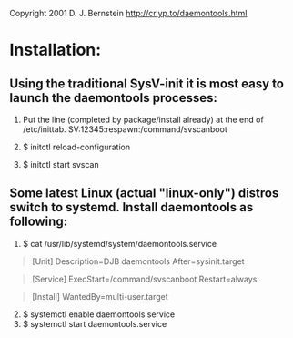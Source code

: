 Copyright 2001
D. J. Bernstein
http://cr.yp.to/daemontools.html

# Installation:

## Using the traditional SysV-init it is most easy to launch the daemontools processes:

1. Put the line (completed by package/install already) at the end of /etc/inittab.
  SV:12345:respawn:/command/svscanboot


2. $ initctl reload-configuration
3. $ initctl start svscan

## Some latest Linux (actual "linux-only") distros switch to systemd. Install daemontools as following:

1. $ cat /usr/lib/systemd/system/daemontools.service

>  [Unit]
>  Description=DJB daemontools
>  After=sysinit.target

>  [Service]
>  ExecStart=/command/svscanboot
>  Restart=always

>  [Install]
>  WantedBy=multi-user.target

2. $ systemctl enable daemontools.service
3. $ systemctl start daemontools.service
